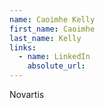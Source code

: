 ```yaml
---
name: Caoimhe Kelly
first_name: Caoimhe
last_name: Kelly
links:
  - name: LinkedIn
    absolute_url: 
---
```

Novartis 
